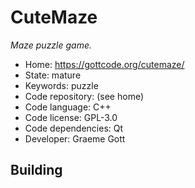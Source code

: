 # CuteMaze

_Maze puzzle game._

- Home: https://gottcode.org/cutemaze/
- State: mature
- Keywords: puzzle
- Code repository: (see home)
- Code language: C++
- Code license: GPL-3.0
- Code dependencies: Qt
- Developer: Graeme Gott

## Building
